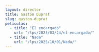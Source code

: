 ```yaml
---
layout: director
title: Gastón Duprat
slug: gaston-duprat
peliculas:
  - title: "El encargado"
    url: "/lps/2023/03/24/el-encargado/"
  - title: "Nada"
    url: "/lps/2025/10/01/Nada/"
---
```

